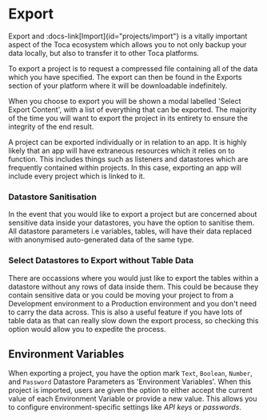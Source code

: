 # Export

Export and :docs-link[Import]{id="projects/import"} is a vitally important aspect of the Toca ecosystem which allows you to not only backup your data locally, but also to transfer it to other Toca platforms.

To export a project is to request a compressed file containing all of the data which you have specified. The export can then be found in the Exports section of your platform where it will be downloadable indefinitely.

When you choose to export you will be shown a modal labelled 'Select Export Content', with a list of everything that can be exported. The majority of the time you will want to export the project in its entirety to ensure the integrity of the end result.

A project can be exported individually or in relation to an app. It is highly likely that an app will have extraneous resources which it relies on to function. This includes things such as listeners and datastores which are frequently contained within projects. In this case, exporting an app will include every project which is linked to it.

### Datastore Sanitisation

In the event that you would like to export a project but are concerned about sensitive data inside your datastores, you have the option to sanitise them. All datastore parameters i.e variables, tables, will have their data replaced with anonymised auto-generated data of the same type.

### Select Datastores to Export without Table Data

There are occassions where you would just like to export the tables within a datastore without any rows of data inside them. This could be because they contain sensitive data or you could be moving your project to from a Development environment to a Production environment and you don't need to carry the data across. This is also a useful feature if you have lots of table data as that can really slow down the export process, so checking this option would allow you to expedite the process.

## Environment Variables

When exporting a project, you have the option mark `Text`, `Boolean`, `Number`, and `Password` Datastore Parameters as 'Environment Variables'.
When this project is imported, users are given the option to either accept the current value of each Environment Variable or provide a new value.
This allows you to configure environment-specific settings like *API keys* or *passwords*.
